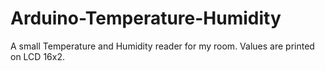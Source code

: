 # Arduino-Temperature-Humidity
A small Temperature and Humidity reader for my room. Values are printed on LCD 16x2.
